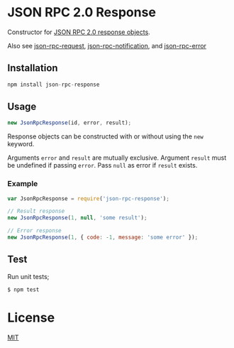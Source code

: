 # JSON RPC 2.0 Response

Constructor for
[JSON RPC 2.0 response objects](http://www.jsonrpc.org/specification#response_object).

Also see [json-rpc-request](https://github.com/claudijo/json-rpc-request),
[json-rpc-notification](https://github.com/claudijo/json-rpc-notifcation), and
[json-rpc-error](https://github.com/claudijo/json-rpc-error)

## Installation

```js
npm install json-rpc-response
```

## Usage

```js
new JsonRpcResponse(id, error, result);
```

Response objects can be constructed with or without using the `new` keyword.

Arguments `error` and `result` are mutually exclusive. Argument `result` must be
undefined if passing `error`. Pass `null` as error if `result` exists.

### Example

```js
var JsonRpcResponse = require('json-rpc-response');

// Result response
new JsonRpcResponse(1, null, 'some result');

// Error response
new JsonRpcResponse(1, { code: -1, message: 'some error' });
```

## Test

Run unit tests;

`$ npm test`

# License

[MIT](LICENSE)
